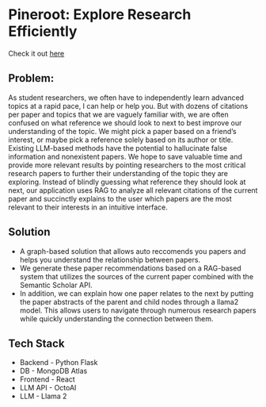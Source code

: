 # Pineroot: Explore Research Efficiently

Check it out [here](https://devfolio.co/projects/pine-012d)

## Problem:
As student researchers, we often have to independently learn advanced topics at a rapid pace, 
I can help or help you. But with dozens of citations per paper and topics that we are vaguely familiar with, we are often confused on what reference we should look to next to best improve our understanding of the topic. We might pick a paper based on a friend’s interest, or maybe pick a reference solely based on its author or title. Existing LLM-based methods have the potential to hallucinate false information and nonexistent papers. We hope to save valuable time and provide more relevant results by pointing researchers to the most critical research papers to further their understanding of the topic they are exploring. Instead of blindly guessing what reference they should look at next, our application uses RAG to analyze all relevant citations of the current paper and succinctly explains to the user which papers are the most relevant to their interests in an intuitive interface.

## Solution
- A graph-based solution that allows auto reccomends you papers and helps you understand the relationship between papers.
- We generate these paper recommendations based on a RAG-based system that utilizes the sources of the current paper combined with the Semantic Scholar API. 
- In addition, we can explain how one paper relates to the next by putting the paper abstracts of the parent and child nodes through a llama2 model. This allows users to navigate through numerous research papers while quickly understanding the connection between them.

## Tech Stack
- Backend - Python Flask
- DB - MongoDB Atlas
- Frontend - React
- LLM API - OctoAI
- LLM - Llama 2
